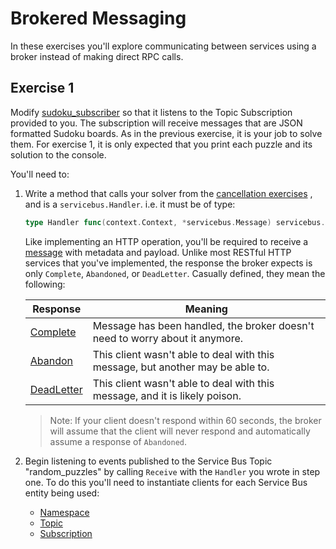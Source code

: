 # Brokered Messaging

In these exercises you'll explore communicating between services using a broker 
instead of making direct RPC calls.

## Exercise 1

Modify [sudoku_subscriber](./sudoku_subscriber/cmd/root.go) so that it listens 
to the Topic Subscription provided to you. The subscription will receive 
messages that are JSON formatted Sudoku boards. As in the previous exercise, it
is your job to solve them. For exercise 1, it is only expected that you print
each puzzle and its solution to the console.


You'll need to:

1.  Write a method that calls your solver from the 
    [cancellation exercises](../cancellation/README.md) , and is a 
    `servicebus.Handler`. i.e. it must be of type:

    ``` Go
    type Handler func(context.Context, *servicebus.Message) servicebus.DispositionAction
    ```
    
    Like implementing an HTTP operation, you'll be required to receive a 
    [message](https://godoc.org/github.com/Azure/azure-service-bus-go#Message)
    with metadata and payload. Unlike most RESTful HTTP services that you've 
    implemented, the response the broker expects is only `Complete`, 
    `Abandoned`, or `DeadLetter`. Casually defined, they mean the following:
    
    | Response                                                                                 | Meaning                                                                        |
    | ---------------------------------------------------------------------------------------- | ------------------------------------------------------------------------------ |
    | [Complete](https://godoc.org/github.com/Azure/azure-service-bus-go#Message.Complete)     | Message has been handled, the broker doesn't need to worry about it anymore.   |
    | [Abandon]((https://godoc.org/github.com/Azure/azure-service-bus-go#Message.Abandon))     | This client wasn't able to deal with this message, but another may be able to. |
    | [DeadLetter](https://godoc.org/github.com/Azure/azure-service-bus-go#Message.DeadLetter) | This client wasn't able to deal with this message, and it is likely poison.    |
    
    > Note: If your client doesn't respond within 60 seconds, the broker will 
    assume that the client will never respond and automatically assume a 
    response of `Abandoned`. 
    
1.  Begin listening to events published to the Service Bus Topic 
    "random_puzzles" by calling `Receive` with the `Handler` you wrote in step
    one. To do this you'll need to instantiate clients for each Service Bus 
    entity being used:
    - [Namespace](https://godoc.org/github.com/Azure/azure-service-bus-go#Namespace)
    - [Topic](https://godoc.org/github.com/Azure/azure-service-bus-go#Topic)
    - [Subscription](https://godoc.org/github.com/Azure/azure-service-bus-go#Subscription)
